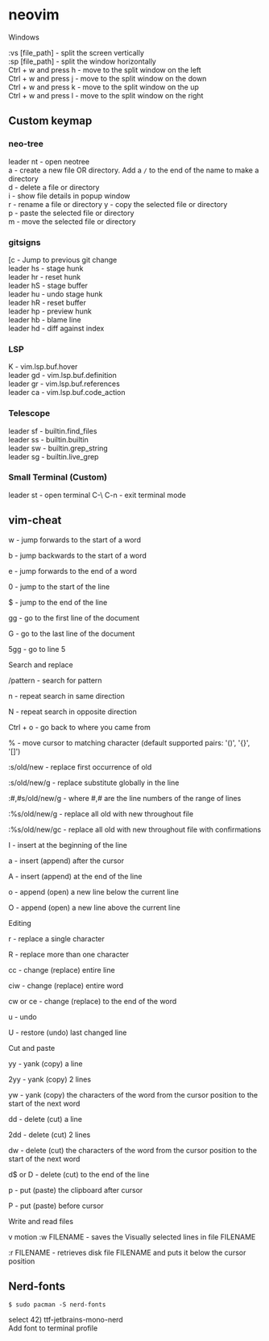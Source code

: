 # neovim

Windows

:vs [file_path] - split the screen vertically  
:sp [file_path] - split the window horizontally  
Ctrl + w and press h - move to the split window on the left  
Ctrl + w and press j - move to the split window on the down  
Ctrl + w and press k - move to the split window on the up  
Ctrl + w and press l - move to the split window on the right

## Custom keymap

### neo-tree
leader nt - open neotree  
a - create a new file OR directory. Add a `/` to the end of the name to make a directory  
d - delete a file or directory  
i - show file details in popup window  
r - rename a file or directory
y - copy the selected file or directory  
p - paste the selected file or directory  
m - move the selected file or directory      

### gitsigns
[c - Jump to previous git change  
leader hs - stage hunk  
leader hr - reset hunk  
leader hS - stage buffer  
leader hu - undo stage hunk  
leader hR - reset buffer  
leader hp - preview hunk  
leader hb - blame line  
leader hd - diff against index

### LSP
K - vim.lsp.buf.hover  
leader gd - vim.lsp.buf.definition  
leader gr - vim.lsp.buf.references  
leader ca - vim.lsp.buf.code_action  

### Telescope
leader sf - builtin.find_files  
leader ss - builtin.builtin  
leader sw - builtin.grep_string  
leader sg - builtin.live_grep

### Small Terminal (Custom)
leader st - open terminal
C-\ C-n - exit terminal mode


## vim-cheat

w - jump forwards to the start of a word

b - jump backwards to the start of a word

e - jump forwards to the end of a word

0 - jump to the start of the line

$ - jump to the end of the line

gg - go to the first line of the document

G - go to the last line of the document

5gg - go to line 5



Search and replace

/pattern - search for pattern

n - repeat search in same direction

N - repeat search in opposite direction

Ctrl + o - go back to where you came from

% - move cursor to matching character (default supported pairs: '()', '{}', '[]')

:s/old/new - replace first occurrence of old

:s/old/new/g - replace  substitute globally in the line

:#,#s/old/new/g - where #,# are the line numbers of the range of lines

:%s/old/new/g - replace all old with new throughout file

:%s/old/new/gc - replace all old with new throughout file with confirmations



I - insert at the beginning of the line

a - insert (append) after the cursor

A - insert (append) at the end of the line

o - append (open) a new line below the current line

O - append (open) a new line above the current line



Editing

r - replace a single character

R - replace more than one character

cc - change (replace) entire line

ciw - change (replace) entire word

cw or ce - change (replace) to the end of the word

u - undo

U - restore (undo) last changed line



Cut and paste

yy - yank (copy) a line

2yy - yank (copy) 2 lines

yw - yank (copy) the characters of the word from the cursor position to the start of the next word

dd - delete (cut) a line

2dd - delete (cut) 2 lines

dw - delete (cut) the characters of the word from the cursor position to the start of the next word

d$ or D - delete (cut) to the end of the line

p - put (paste) the clipboard after cursor

P - put (paste) before cursor



Write and read files

v motion :w FILENAME - saves the Visually selected lines in file FILENAME

:r FILENAME - retrieves disk file FILENAME and puts it below the cursor position






## Nerd-fonts
```
$ sudo pacman -S nerd-fonts
```
select 42) ttf-jetbrains-mono-nerd  
Add font to terminal profile

